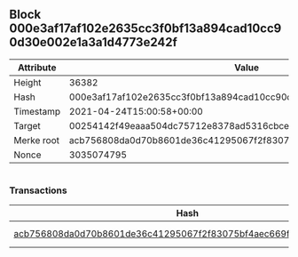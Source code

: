 ## Block 000e3af17af102e2635cc3f0bf13a894cad10cc90d30e002e1a3a1d4773e242f

Attribute | Value
--- | ---
Height | 36382
Hash | 000e3af17af102e2635cc3f0bf13a894cad10cc90d30e002e1a3a1d4773e242f
Timestamp | 2021-04-24T15:00:58+00:00
Target | 00254142f49eaaa504dc75712e8378ad5316cbcead634704b3734b6271167cc4
Merke root | acb756808da0d70b8601de36c41295067f2f83075bf4aec669fc8a4271e2b70c
Nonce | 3035074795

```

```

### Transactions

Hash | Amount
--- | ---
[acb756808da0d70b8601de36c41295067f2f83075bf4aec669fc8a4271e2b70c](acb756808da0d70b8601de36c41295067f2f83075bf4aec669fc8a4271e2b70c.md) | 10.00000000 SKEPTI 
